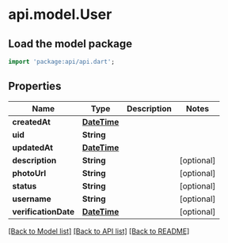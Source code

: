 # api.model.User

## Load the model package
```dart
import 'package:api/api.dart';
```

## Properties
Name | Type | Description | Notes
------------ | ------------- | ------------- | -------------
**createdAt** | [**DateTime**](DateTime.md) |  | 
**uid** | **String** |  | 
**updatedAt** | [**DateTime**](DateTime.md) |  | 
**description** | **String** |  | [optional] 
**photoUrl** | **String** |  | [optional] 
**status** | **String** |  | [optional] 
**username** | **String** |  | [optional] 
**verificationDate** | [**DateTime**](DateTime.md) |  | [optional] 

[[Back to Model list]](../README.md#documentation-for-models) [[Back to API list]](../README.md#documentation-for-api-endpoints) [[Back to README]](../README.md)


